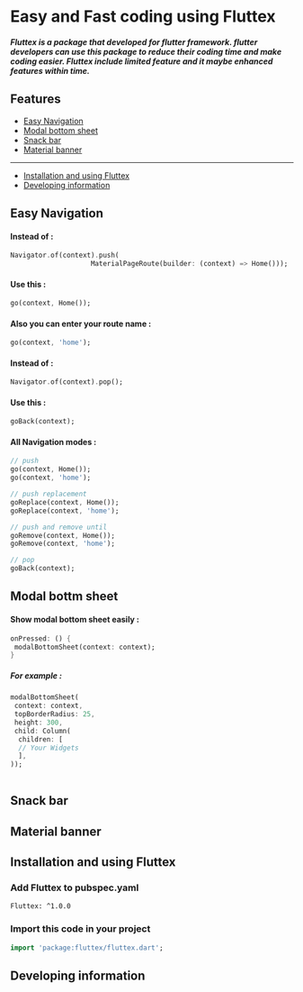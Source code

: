 # Easy and Fast coding using Fluttex

##### Fluttex is a package that developed for flutter framework. flutter developers can use this package to reduce their coding time and make coding easier. Fluttex include limited feature and it maybe enhanced features within time.

## Features
- [Easy Navigation](#easy-navigation)
- [Modal bottom sheet](#modal-bottm-sheet)
- [Snack bar](#snack-bar)
- [Material banner](#material-banner)
 -----
- [Installation and using Fluttex](#installation-and-using-fluttex)
- [Developing information](#developing-information)


## Easy Navigation

#### Instead of :
```Dart
Navigator.of(context).push(
                    MaterialPageRoute(builder: (context) => Home()));
```

#### Use this :
```Dart
go(context, Home());
```
#### Also you can enter your route name :
```Dart
go(context, 'home');
```



#### Instead of :
```Dart
Navigator.of(context).pop();
```
#### Use this :
```Dart
goBack(context);
```

#### All Navigation modes : 
```Dart
// push
go(context, Home());
go(context, 'home'); 

// push replacement
goReplace(context, Home());
goReplace(context, 'home');

// push and remove until
goRemove(context, Home());
goRemove(context, 'home');

// pop
goBack(context);

```

## Modal bottm sheet

#### Show modal bottom sheet easily :
```Dart
onPressed: () {
 modalBottomSheet(context: context);
}
```
##### For example :
```Dart
modalBottomSheet(
 context: context,
 topBorderRadius: 25,
 height: 300,
 child: Column(
  children: [
  // Your Widgets
  ],
));
              
```



## Snack bar


## Material banner

## Installation and using Fluttex


### Add Fluttex to pubspec.yaml
`Fluttex: ^1.0.0`
### Import this code in your project
```Dart
import 'package:fluttex/fluttex.dart';
```

## Developing information
